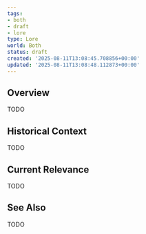 ```yaml
---
tags:
- both
- draft
- lore
type: Lore
world: Both
status: draft
created: '2025-08-11T13:08:45.708856+00:00'
updated: '2025-08-11T13:08:48.112873+00:00'
---
```



## Overview

TODO
## Historical Context

TODO
## Current Relevance

TODO
## See Also

TODO
